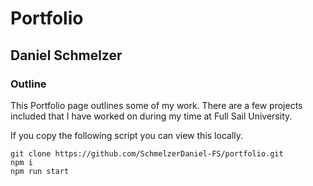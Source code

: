# Portfolio
## Daniel Schmelzer


### Outline

This Portfolio page outlines some of my work. There are a few projects included that I have worked on during my time at Full Sail University. 


If you copy the following script you can view this locally. 

```
git clone https://github.com/SchmelzerDaniel-FS/portfolio.git
npm i
npm run start
```